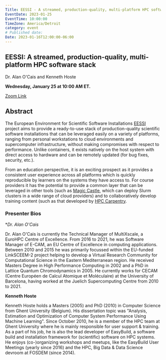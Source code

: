```yaml
---
Title: EESSI - A streamed, production-quality, multi-platform HPC software stack
EventDate: 2023-01-25
EventTime: 10:00:00
TimeZone: America/Detroit
category: event
# Published date:
Date: 2023-01-16T12:00:00-06:00
---
```


## EESSI: A streamed, production-quality, multi-platform HPC software stack

Dr. Alan O'Cais and Kenneth Hoste

**Wednesday, January 25 at 10:00 AM ET.**

[Zoom Link](https://us02web.zoom.us/j/89217307593?pwd=RlJHMGhLMDhLN3k2Q204bGJ2YzA5QT09)

## Abstract
 
The European Environment for Scientific Software Installations [EESSI](https://eessi.github.io/docs/) project aims to provide a ready-to-use stack of production-quality scientific software installations that can be leveraged easily on a variety of platforms, ranging from personal workstations to cloud environments and supercomputer infrastructure, without making compromises with respect to performance. Unlike containers,
it exists natively on the host system with direct access to hardware and can be remotely updated (for bug fixes, security, etc.).

From an education perspective, it is an exciting prospect as it provides a consistent user experience across all platforms which is quickly reproducible by learners on the systems they have access to. For course providers it has the potential to provide a common layer that can be leveraged in other tools (such as [Magic Castle](https://github.com/ComputeCanada/magic_castle), which can deploy Slurm clusters in a wide range of cloud providers) and to collaboratively develop training content (such as that developed by [HPC Carpentry](https://www.hpc-carpentry.org/).

### Presenter Bios

**Dr. Alan O'Cais*

Dr. Alan O'Cais is currently the Technical Manager of MultiXscale, a EuroHPC Centre of Excellence. From 2016 to 2021, he was Software Manager of E-CAM, an EU Centre of Excellence in computing applications. Between 2010 and 2015 he was primarily focussed within the EU-funded LinkSCEEM-2 project helping to develop a Virtual Research Community for Computational Science in the Eastern Mediterranean region. He received  Masters Degree in High Performance Computing in 2002 and a PhD in Lattice Quantum Chromodynamics in 2005. He currently works for CECAM (Centre Européen de Calcul Atomique et Moléculaire) at the University of Barcelona, having worked at the Juelich Supercomputing Centre from 2010 to 2021.

**Kenneth Hoste**

Kenneth Hoste holds a Masters (2005) and PhD (2010) in Computer Science from Ghent University (Belgium). His dissertation topic was "Analysis, Estimation and Optimization of Computer System Performance Using Machine Learning". Since October 2010, he is a member of the HPC team at Ghent University where he is mainly responsible for user support & training. As a part of his job, he is also the lead developer of EasyBuild, a software build and installation framework for (scientific) software on HPC systems. He enjoys (co-)organizing workshops and meetups, like the EasyBuild User Meetings (yearly since 2016) and the HPC, Big Data & Data Science devroom at FOSDEM (since 2014).
